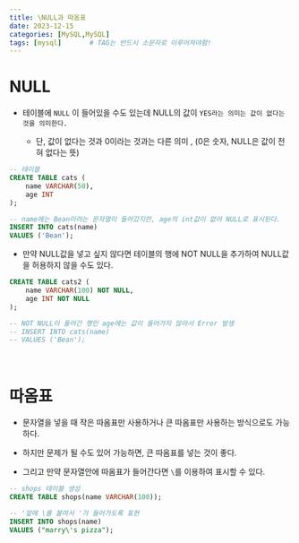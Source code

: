 ```yaml
---
title: \NULL과 따옴표
date: 2023-12-15
categories: [MySQL,MySQL]
tags: [mysql]		# TAG는 반드시 소문자로 이루어져야함!
---
```


# **NULL**

* 테이블에 `NULL` 이 들어있을 수도 있는데 NULL의 값이 `YES라는 의미는 값이 없다는 것을 의미한다.`

  * 단, 값이 없다는 것과 0이라는 것과는 다른 의미 , (0은 숫자, NULL은 값이 전혀 없다는 뜻)


```sql
-- 테이블
CREATE TABLE cats (
    name VARCHAR(50),
    age INT
);

-- name에는 Bean이라는 문자열이 들어갔지만, age의 int값이 없어 NULL로 표시된다.
INSERT INTO cats(name)
VALUES ('Bean');
```

* 만약 NULL값을 넣고 싶지 않다면 테이블의 행에 NOT NULL을 추가하여 NULL값을 허용하지 않을 수도 있다.

```sql
CREATE TABLE cats2 (
    name VARCHAR(100) NOT NULL,
    age INT NOT NULL
);

-- NOT NULL이 들어간 행인 age에는 값이 들어가지 않아서 Error 발생
-- INSERT INTO cats(name)
-- VALUES ('Bean');
```

<br>

# **따옴표**

* 문자열을 넣을 때 작은 따옴표만 사용하거나 큰 따옴표만 사용하는 방식으로도 가능하다.

* 하지만 문제가 될 수도 있어 가능하면, 큰 따옴표를 넣는 것이 좋다.

* 그리고 만약 문자열안에 따옴표가 들어간다면 `\`를 이용하여 표시할 수 있다.

```sql
-- shops 테이블 생성
CREATE TABLE shops(name VARCHAR(100));

-- '앞에 \를 붙여서 '가 들어가도록 표현
INSERT INTO shops(name)
VALUES ("marry\'s pizza");
```